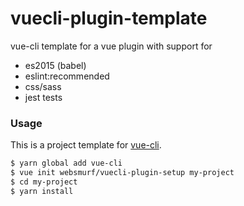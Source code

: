 # vuecli-plugin-template

vue-cli template for a vue plugin with support for
- es2015 (babel)
- eslint:recommended 
- css/sass 
- jest tests 

### Usage

This is a project template for [vue-cli](https://github.com/vuejs/vue-cli).

``` bash
$ yarn global add vue-cli
$ vue init websmurf/vuecli-plugin-setup my-project
$ cd my-project
$ yarn install
```